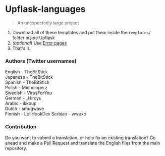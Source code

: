# Upflask-languages
> An unexpectedly large project  

1. Download all of these templates and put them inside the `templates/` folder inside Upflask
2. *(optional)* Use [Error pages](https://github.com/Upflask/Upflask-error-pages)
3. That's it.

### Authors (Twitter usernames)
English - TheBitStick  
Japanese - TheBitStick  
Spanish - TheBitStick  
Polish - Michcioperz  
Swedish - VirusForYou  
German - _Hiroyu  
Arabic - ikkoup  
Dutch - smugwave  
Finnish - LoliHookDev
Serbian - wwuxo

### Contribution
Do you want to submit a translation, or help fix an existing translation? Go ahead and make a Pull Request and translate the English files from the main repository.  

